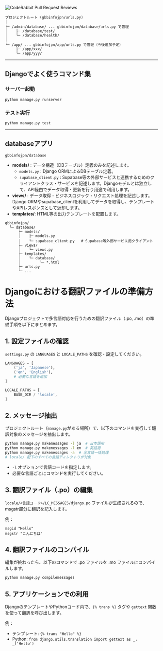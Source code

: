 ![CodeRabbit Pull Request Reviews](https://img.shields.io/coderabbit/prs/github/shumizu418128/gbbinfo3.0?utm_source=oss&utm_medium=github&utm_campaign=shumizu418128%2Fgbbinfo3.0&labelColor=171717&color=FF570A&link=https%3A%2F%2Fcoderabbit.ai&label=CodeRabbit+Reviews)

```
プロジェクトルート (gbbinfojpn/urls.py)
│
├─ /admin/database/ ... gbbinfojpn/database/urls.py で管理
│    ├─ /database/test/
│    └─ /database/health/
│
└─ /app/ ... gbbinfojpn/app/urls.py で管理（今後追加予定）
     ├─ /app/xxx/
     └─ /app/yyy/
```

---

## Djangoでよく使うコマンド集

### サーバー起動
```
python manage.py runserver
```

### テスト実行
```
python manage.py test
```

---

## databaseアプリ

`gbbinfojpn/database`

- **models/** : データ構造（DBテーブル）定義のみを記述します。
    - `models.py` : Django ORMによるDBテーブル定義。
    - `supabase_client.py` : Supabase等の外部サービスと連携するためのクライアントクラス・サービスを記述します。Djangoモデルとは独立して、API経由でデータ取得・更新を行う用途で利用します。
- **views/**  : データ取得・ビジネスロジック・リクエスト処理を記述します。Django ORMやsupabase_clientを利用してデータを取得し、テンプレートやAPIレスポンスとして返却します。
- **templates/**: HTML等の出力テンプレートを配置します。

```
gbbinfojpn/
  └─ database/
      ├─ models/
      │    ├─ models.py
      │    └─ supabase_client.py   # Supabase等外部サービス用クライアント
      ├─ views/
      │    └─ views.py
      ├─ templates/
      │    └─ database/
      │         └─ *.html
      ├─ urls.py
      └─ ...
```

# Djangoにおける翻訳ファイルの準備方法

Djangoプロジェクトで多言語対応を行うための翻訳ファイル（.po, .mo）の準備手順を以下にまとめます。

## 1. 設定ファイルの確認

`settings.py` の `LANGUAGES` と `LOCALE_PATHS` を確認・設定してください。

```python
LANGUAGES = [
    ('ja', 'Japanese'),
    ('en', 'English'),
    # 必要な言語を追加
]

LOCALE_PATHS = [
    BASE_DIR / 'locale',
]
```

## 2. メッセージ抽出

プロジェクトルート（`manage.py`がある場所）で、以下のコマンドを実行して翻訳対象のメッセージを抽出します。

```sh
python manage.py makemessages -l ja  # 日本語用
python manage.py makemessages -l en  # 英語用
python manage.py makemessages -a  # 全言語一括処理
# locale/ 配下のすべての言語ディレクトリが対象
```

- `-l` オプションで言語コードを指定します。
- 必要な言語ごとにコマンドを実行してください。

## 3. 翻訳ファイル（.po）の編集

`locale/<言語コード>/LC_MESSAGES/django.po` ファイルが生成されるので、msgstr部分に翻訳を記入します。

例：
```po
msgid "Hello"
msgstr "こんにちは"
```

## 4. 翻訳ファイルのコンパイル

編集が終わったら、以下のコマンドで .po ファイルを .mo ファイルにコンパイルします。

```sh
python manage.py compilemessages
```

## 5. アプリケーションでの利用

DjangoのテンプレートやPythonコード内で、`{% trans %}` タグや `gettext` 関数を使って翻訳を呼び出します。

例：
- テンプレート: `{% trans "Hello" %}`
- Python: `from django.utils.translation import gettext as _; _('Hello')`
